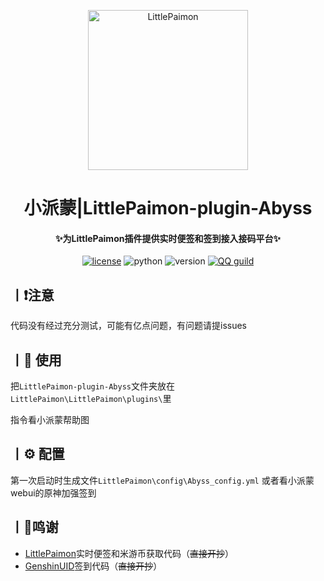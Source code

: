 <p align="center" >
  <a href="https://github.com/CMHopeSunshine/LittlePaimon/"><img src="http://static.cherishmoon.fun/LittlePaimon/readme/logo.png" width="256" height="256" alt="LittlePaimon"></a>
</p>
<h1 align="center">小派蒙|LittlePaimon-plugin-Abyss</h1>
<h4 align="center">✨为LittlePaimon插件提供实时便签和签到接入接码平台✨</h4>

<p align="center">
    <a href="https://cdn.jsdelivr.net/gh/CMHopeSunshine/LittlePaimon@master/LICENSE"><img src="https://img.shields.io/github/license/CMHopeSunshine/LittlePaimon" alt="license"></a>
    <img src="https://img.shields.io/badge/Python-3.9+-yellow" alt="python">
    <img src="https://img.shields.io/badge/Version-3.0.0rc3-green" alt="version">
    <a href="https://qun.qq.com/qqweb/qunpro/share?_wv=3&_wwv=128&inviteCode=MmWrI&from=246610&biz=ka"><img src="https://img.shields.io/badge/QQ频道交流-尘世闲游-blue?style=flat-square" alt="QQ guild"></a>
</p>

## 丨❗注意

代码没有经过充分测试，可能有亿点问题，有问题请提issues


## 丨📖 使用
把`LittlePaimon-plugin-Abyss`文件夹放在`LittlePaimon\LittlePaimon\plugins\`里

指令看小派蒙帮助图

## 丨⚙️ 配置
第一次启动时生成文件`LittlePaimon\config\Abyss_config.yml`
或者看小派蒙webui的原神加强签到
## 丨💸鸣谢
- [LittlePaimon](https://github.com/CMHopeSunshine/LittlePaimon)实时便签和米游币获取代码（~~直接开抄~~）
- [GenshinUID](https://github.com/KimigaiiWuyi/GenshinUID/tree/nonebot2-beta1)签到代码（~~直接开抄~~）
